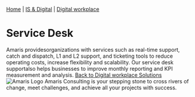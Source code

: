 [Home](https://amaris.com) | [IS & Digital](https://amaris.com/business-line/is-and-digital/) | [Digital workplace](https://amaris.com/business-line/is-and-digital/digital-workplace/)
# Service Desk
Amaris providesorganizations with services such as real-time support, catch and dispatch, L1 and L2 support, and ticketing tools to reduce operating costs, increase flexibility and scalability. Our service desk supportalso helps businesses to improve monthly reporting and KPI measurement and analysis.
[Back to Digital workplace Solutions](https://amaris.com/business-line/is-and-digital/digital-workplace/)
![Amaris Logo](https://amaris.com/wp-content/themes/amaris/dist/images/amaris-logo-pink.svg)
Amaris Consulting is your stepping stone to cross rivers of change, meet challenges, and achieve all your projects with success.
